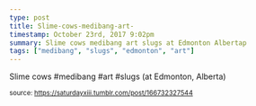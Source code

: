 ```yaml
---
type: post
title: Slime-cows-medibang-art-
timestamp: October 23rd, 2017 9:02pm
summary: Slime cows medibang art slugs at Edmonton Albertap 
tags: ["medibang", "slugs", "edmonton", "art"]
---
```

<a href="https://www.instagram.com/p/BanW2-1HFBN/ "></a>
                                                                                          <div class="caption"><p>Slime cows #medibang #art #slugs (at Edmonton, Alberta)</p> </div>
                                    
                
                
                
                
                                
<small>source: https://saturdayxiii.tumblr.com/post/166732327544</small>